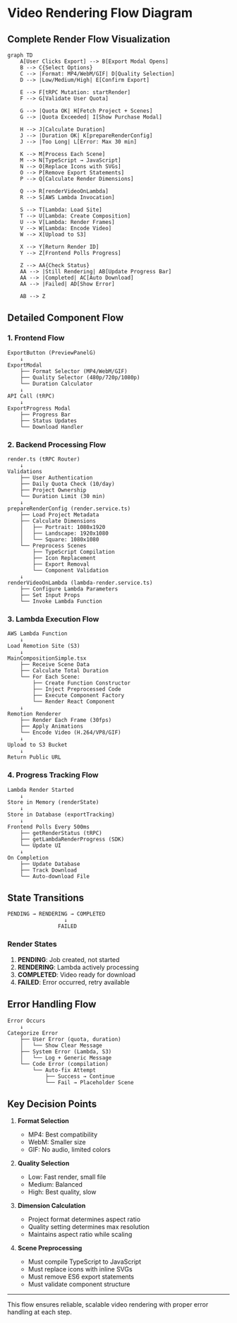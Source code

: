 # Video Rendering Flow Diagram

## Complete Render Flow Visualization

```mermaid
graph TD
    A[User Clicks Export] --> B[Export Modal Opens]
    B --> C{Select Options}
    C --> |Format: MP4/WebM/GIF| D[Quality Selection]
    D --> |Low/Medium/High| E[Confirm Export]
    
    E --> F[tRPC Mutation: startRender]
    F --> G[Validate User Quota]
    
    G --> |Quota OK| H[Fetch Project + Scenes]
    G --> |Quota Exceeded| I[Show Purchase Modal]
    
    H --> J[Calculate Duration]
    J --> |Duration OK| K[prepareRenderConfig]
    J --> |Too Long| L[Error: Max 30 min]
    
    K --> M[Process Each Scene]
    M --> N[TypeScript → JavaScript]
    N --> O[Replace Icons with SVGs]
    O --> P[Remove Export Statements]
    P --> Q[Calculate Render Dimensions]
    
    Q --> R[renderVideoOnLambda]
    R --> S[AWS Lambda Invocation]
    
    S --> T[Lambda: Load Site]
    T --> U[Lambda: Create Composition]
    U --> V[Lambda: Render Frames]
    V --> W[Lambda: Encode Video]
    W --> X[Upload to S3]
    
    X --> Y[Return Render ID]
    Y --> Z[Frontend Polls Progress]
    
    Z --> AA{Check Status}
    AA --> |Still Rendering| AB[Update Progress Bar]
    AA --> |Completed| AC[Auto Download]
    AA --> |Failed| AD[Show Error]
    
    AB --> Z
```

## Detailed Component Flow

### 1. Frontend Flow
```
ExportButton (PreviewPanelG)
    ↓
ExportModal
    ├── Format Selector (MP4/WebM/GIF)
    ├── Quality Selector (480p/720p/1080p)
    └── Duration Calculator
    ↓
API Call (tRPC)
    ↓
ExportProgress Modal
    ├── Progress Bar
    ├── Status Updates
    └── Download Handler
```

### 2. Backend Processing Flow
```
render.ts (tRPC Router)
    ↓
Validations
    ├── User Authentication
    ├── Daily Quota Check (10/day)
    ├── Project Ownership
    └── Duration Limit (30 min)
    ↓
prepareRenderConfig (render.service.ts)
    ├── Load Project Metadata
    ├── Calculate Dimensions
    │   ├── Portrait: 1080x1920
    │   ├── Landscape: 1920x1080
    │   └── Square: 1080x1080
    └── Preprocess Scenes
        ├── TypeScript Compilation
        ├── Icon Replacement
        ├── Export Removal
        └── Component Validation
    ↓
renderVideoOnLambda (lambda-render.service.ts)
    ├── Configure Lambda Parameters
    ├── Set Input Props
    └── Invoke Lambda Function
```

### 3. Lambda Execution Flow
```
AWS Lambda Function
    ↓
Load Remotion Site (S3)
    ↓
MainCompositionSimple.tsx
    ├── Receive Scene Data
    ├── Calculate Total Duration
    └── For Each Scene:
        ├── Create Function Constructor
        ├── Inject Preprocessed Code
        ├── Execute Component Factory
        └── Render React Component
    ↓
Remotion Renderer
    ├── Render Each Frame (30fps)
    ├── Apply Animations
    └── Encode Video (H.264/VP8/GIF)
    ↓
Upload to S3 Bucket
    ↓
Return Public URL
```

### 4. Progress Tracking Flow
```
Lambda Render Started
    ↓
Store in Memory (renderState)
    ↓
Store in Database (exportTracking)
    ↓
Frontend Polls Every 500ms
    ├── getRenderStatus (tRPC)
    ├── getLambdaRenderProgress (SDK)
    └── Update UI
    ↓
On Completion
    ├── Update Database
    ├── Track Download
    └── Auto-download File
```

## State Transitions

```
PENDING → RENDERING → COMPLETED
                  ↓
                FAILED
```

### Render States
1. **PENDING**: Job created, not started
2. **RENDERING**: Lambda actively processing
3. **COMPLETED**: Video ready for download
4. **FAILED**: Error occurred, retry available

## Error Handling Flow

```
Error Occurs
    ↓
Categorize Error
    ├── User Error (quota, duration)
    │   └── Show Clear Message
    ├── System Error (Lambda, S3)
    │   └── Log + Generic Message
    └── Code Error (compilation)
        └── Auto-fix Attempt
            ├── Success → Continue
            └── Fail → Placeholder Scene
```

## Key Decision Points

1. **Format Selection**
   - MP4: Best compatibility
   - WebM: Smaller size
   - GIF: No audio, limited colors

2. **Quality Selection**
   - Low: Fast render, small file
   - Medium: Balanced
   - High: Best quality, slow

3. **Dimension Calculation**
   - Project format determines aspect ratio
   - Quality setting determines max resolution
   - Maintains aspect ratio while scaling

4. **Scene Preprocessing**
   - Must compile TypeScript to JavaScript
   - Must replace icons with inline SVGs
   - Must remove ES6 export statements
   - Must validate component structure

---

This flow ensures reliable, scalable video rendering with proper error handling at each step.